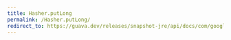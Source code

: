 ```yaml
---
title: Hasher.putLong
permalink: /Hasher.putLong/
redirect_to: https://guava.dev/releases/snapshot-jre/api/docs/com/google/common/hash/Hasher.html#putLong-long-
---
```

